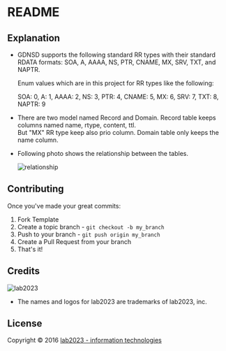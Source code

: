# README

## Explanation

* GDNSD supports the following standard RR types with their standard RDATA formats: SOA, A, AAAA, NS, PTR, CNAME, MX, SRV, TXT, and NAPTR.

    Enum values which are in this project for RR types like the following: 

    SOA: 0, A: 1, AAAA: 2, NS: 3, PTR: 4, CNAME: 5, MX: 6, SRV: 7, TXT: 8, NAPTR: 9

* There are two model named Record and Domain. Record table keeps columns named name, rtype, content, ttl.  
  But "MX" RR type keep also prio column. Domain table only keeps the name column.
  
* Following photo shows the relationship between the tables.
 
  ![relationship](https://www.dropbox.com/s/xjcs6diirxqriqk/Screenshot%20from%202016-10-13%2013_48_20.png?dl=0)

## Contributing

Once you've made your great commits:

1. Fork Template
2. Create a topic branch - `git checkout -b my_branch`
3. Push to your branch - `git push origin my_branch`
4. Create a Pull Request from your branch
5. That's it!

## Credits

![lab2023](http://lab2023.com/assets/images/named-logo.png)

- The names and logos for lab2023 are trademarks of lab2023, inc.

## License

Copyright © 2016 [lab2023 - information technologies](http://lab2023.com)